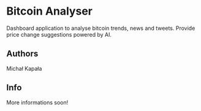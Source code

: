 # Bitcoin Analyser

Dashboard application to analyse bitcoin trends, news and tweets. Provide price change suggestions powered by AI.


## Authors

Michał Kapała

## Info
More informations soon!
